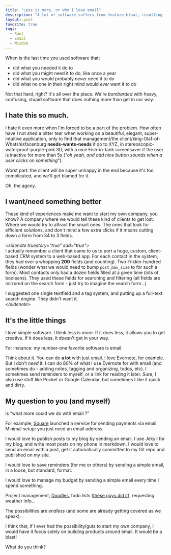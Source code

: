 ```yaml
---
title: "Less is more, or why I love email"
description: "A lot of software suffers from feature bloat, resulting in slow, unusable apps. Here's why I think we should keep things dead simple."
layout: post
favorite: true
tags:
  - Rant
  - Email
  - Wisdom
--- 
```


When is the last time you used software that:

* did what you needed it do to
* did what you might need it to do, like once a year
* did what you would probably *never* need it to do
* did what no one in their right mind would *ever* want it to do

Not that hard, right? It's all over the place. We're *bombarded* with heavy, confusing, stupid software that does nothing more than get in our way. 

## I hate this so much.

I hate it even more when I'm forced to be a part of the problem. How often have I not shed a bitter tear when working on a beautiful, elegant, super-intuitive application, only to find that management/the client/king-Olaf-of-Whatshisfacenburg **needs-wants-needs** it do to XYZ, in stereoscopic-waterproof-purple-pink 3D, with a nice Fish-in-tank screensaver if the user is inactive for more than 5s (&ldquo;*oh yeah, and add nice button sounds when a user clicks on something*&rdquo;).

Worst part: the client will be super unhappy in the end because it's too complicated, and we'll get blamed for it. 

Oh, the agony. 

## I want/need something better

These kind of experiences make me want to start my own company, you know? A company where we would tell these kind of clients to get lost. Where we would try to attract the smart ones. The ones that look for efficient solutions, and don't mind a few extra clicks if it means cutting down a form from 34 to 3 fields.

*&lt;sidenote truestory="true" sad="true"&gt;<br />*
I actually remember a client that came to us to port a huge, custom, client-based CRM system to a web-based app. For each contact in the system, they had over a whopping **200** fields (and counting). Two-frikkin-hundred fields (wonder what we would need to bump `post_max_size` to for such a form). Most contacts only had a dozen fields filled at a given time (lots of booleans). They used these fields for searching and filtering (all fields are mirrored on the search form - just try to imagine the search form...)

I suggested one single textfield and a tag system, and putting up a full-text search engine. They didn't want it.
*<br />&lt;/sidenote&gt;*

## It's the little things

I love simple software. I think less is more. If it does less, it allows you to get creative. If it does less, it doesn't get in your way. 

For instance: my number-one favorite software is email.

Think about it. You can do **a lot** with just email. I love Evernote, for example. But I don't *need* it. I can do 80% of what I use Evernote for with email (and sometimes do - adding notes, tagging and organizing, todos, etc). I sometimes send reminders to myself, or a link for reading it later. Sure, I also use stuff like Pocket or Google Calendar, but sometimes I like it quick and dirty. 

## My question to you (and myself)

is &ldquo;what more could we do with email ?&rdquo;

For example, [Square](https://square.com/cash) launched a service for sending payments via email. Minimal setup: you just need an email address. 

I would love to publish posts to my blog by sending an email. I use Jekyll for my blog, and write most posts on my phone in markdown. I would love to send an email with a post, get it automatically committed to my Git repo and published on my site. 

I would love to save reminders (for me or others) by sending a simple email, in a loose, but standard, format.

I would love to manage my budget by sending a simple email every time I spend something.

Project management, [Doodles](http://www.doodle.com), todo lists ([these guys did it](http://task.li)), requesting weather info... 

The possibilities are *endless* (and some are already getting covered as we speak).

I think that, if I ever had the possibility/guts to start my own company, I would have it focus solely on building products around email. It would be a blast!

What do you think?







